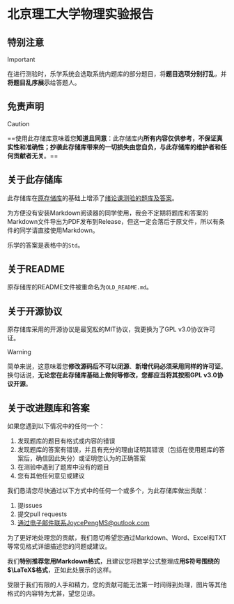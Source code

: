 # 北京理工大学物理实验报告

## 特别注意

> [!IMPORTANT]
>
> 在进行测验时，乐学系统会选取系统内题库的部分题目，将**题目选项分别打乱**，并**将题目乱序展示**给答题人。

## 免责声明

> [!CAUTION]
>
> ==使用此存储库意味着您**知道且同意**：此存储库内**所有内容仅供参考，不保证真实性和准确性；抄袭此存储库带来的一切损失由您自负，与此存储库的维护者和任何贡献者无关**。==

## 关于此存储库

此存储库在[原存储库](https://github.com/laonuo2004/BIT_Physics_experiments)的基础上增添了[绪论课测验的题库及答案](./大一下/绪论课测验/)。

为方便没有安装Markdown阅读器的同学使用，我会不定期将题库和答案的Markdown文件导出为PDF发布到Release，但这一定会落后于原文件，所以有条件的同学请直接使用Markdown。

乐学的答案是表格中的`Std`。

## 关于README

原存储库的README文件被重命名为`OLD_README.md`。

## 关于开源协议

原存储库采用的开源协议是最宽松的MIT协议，我更换为了GPL v3.0协议许可证。

> [!WARNING]
>
> 简单来说，这意味着您**修改源码后不可以闭源**、**新增代码必须采用同样的许可证**。换句话说，**无论您在此存储库基础上做何等修改，您都应当将其按照GPL v3.0协议开源**。

## 关于改进题库和答案

如果您遇到以下情况中的任何一个：

1. 发现题库的题目有格式或内容的错误
2. 发现题库的答案有错误，并且有充分的理由证明其错误（包括在使用题库的答案后，确信因此失分）或证明您认为的正确答案
3. 在测验中遇到了题库中没有的题目
4. 您有其他任何意见或建议

我们恳请您尽快通过以下方式中的任何一个或多个，为此存储库做出贡献：

1. 提issues
2. 提交pull requests
3. 通过电子邮件联系JoycePengMS@outlook.com

为了更好地处理您的贡献，我们恳切希望您通过Markdown、Word、Excel和TXT等常见格式详细描述您的问题或建议。

我们**特别推荐您用Markdown格式**，且建议您将数学公式整理成**用\$符号围绕的$\LaTeX$格式**，正如此处展示的这样。

受限于我们有限的人手和精力，您的贡献可能无法第一时间得到处理，图片等其他格式的内容特为尤甚，望您见谅。